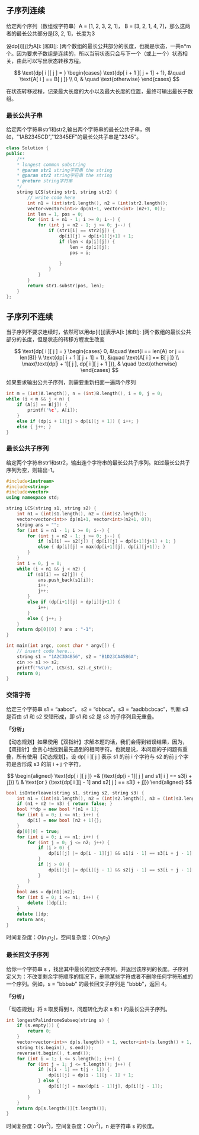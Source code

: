 ## 子序列连续
给定两个序列（数组或字符串）A = [1, 2, 3, 2, 1]， B = [3, 2, 1, 4, 7]，那么这两者的最长公共部分是[3, 2, 1]，长度为3

设dp[i][j]为A[i: ]和B[j: ]两个数组的最长公共部分的长度，也就是状态，一共n*m个。因为要求子数组是连续的，所以当前状态只会与下一个（或上一个）状态相关，由此可以写出状态转移方程。

$$
\text{dp[ i ][ j ] = }
\begin{cases}
\text{dp[ i + 1 ][ j + 1] + 1}, &\quad \text{A[ i ] == B[ j ]} \\
0, & \quad \text{otherwise}
\end{cases}
$$

在状态转移过程，记录最大长度的大小以及最大长度的位置，最终可输出最长子数组。

### 最长公共子串
给定两个字符串str1和str2,输出两个字符串的最长公共子串，例如，"1AB2345CD","12345EF"的最长公共子串是"2345"。

```cpp
class Solution {
public:
    /**
    * longest common substring
    * @param str1 string字符串 the string
    * @param str2 string字符串 the string
    * @return string字符串
    */
    string LCS(string str1, string str2) {
        // write code here
        int n1 = (int)str1.length(), n2 = (int)str2.length();
        vector<vector<int>> dp(n1+1, vector<int> (n2+1, 0));
        int len = 1, pos = 0;
        for (int i = n1 - 1; i >= 0; i--) {
            for (int j = n2 - 1; j >= 0; j--) {
                if (str1[i] == str2[j]) {
                    dp[i][j] = dp[i+1][j+1] + 1;
                    if (len < dp[i][j]) {
                        len = dp[i][j];
                        pos = i;
                        
                    }
                }
            }
        }
        return str1.substr(pos, len);
    }
};
```


## 子序列不连续
当子序列不要求连续时，依然可以用dp[i][j]表示A[i: ]和B[j: ]两个数组的最长公共部分的长度，但是状态的转移方程发生改变

$$
\text{dp[ i ][ j ] = }
\begin{cases}
0, &\quad \text{i == len(A) or j == len(B)} \\
\text{dp[ i + 1 ][ j + 1] + 1}, &\quad \text{A[ i ] == B[ j ]} \\
\max(\text{dp[i + 1][ j ], dp[ i ][ j + 1 ]}), & \quad \text{otherwise}
\end{cases}
$$

如果要求输出公共子序列，则需要重新扫面一遍两个序列

```cpp
int m = (int)A.length(), n = (int)B.length(), i = 0, j = 0;
while (i < m && j < n) {
    if (A[i] == B[j]) {
        printf('%c', A[i]);
    }
    else if (dp[i + 1][j] > dp[i][j + 1]) { i++; }
    else { j++; }
}
```

### 最长公共子序列
给定两个字符串str1和str2，输出连个字符串的最长公共子序列。如过最长公共子序列为空，则输出-1。

```cpp
#include<iostream>
#include<string>
#include<vector>
using namespace std;

string LCS(string s1, string s2) {
    int n1 = (int)s1.length(), n2 = (int)s2.length();
    vector<vector<int>> dp(n1+1, vector<int>(n2+1, 0));
    string ans = "";
    for (int i = n1 - 1; i >= 0; i--) {
        for (int j = n2 - 1; j >= 0; j--) {
            if (s1[i] == s2[j]) { dp[i][j] = dp[i+1][j+1] + 1; }
            else { dp[i][j] = max(dp[i+1][j], dp[i][j+1]); }
        }
    }
    int i = 0, j = 0;
    while (i < n1 && j < n2) {
        if (s1[i] == s2[j]) {
            ans.push_back(s1[i]);
            i++;
            j++;
        }
        else if (dp[i+1][j] > dp[i][j+1]) {
            i++;
        }
        else { j++; }
    }
    return dp[0][0] ? ans : "-1";
}

int main(int argc, const char * argv[]) {
    // insert code here...
    string s1 = "1A2C3D4B56", s2 = "B1D23CA45B6A";
    cin >> s1 >> s2;
    printf("%s\n", LCS(s1, s2).c_str());
    return 0;
}
```

### 交错字符
给定三个字符串 s1 = “aabcc”， s2 = “dbbca”。s3 = “aadbbcbcac”，判断 s3 是否由 s1 和 s2 交错形成，即 s1 和 s2 是 s3 的子序列且无重叠。

**「分析」**

【动态规划】如果使用【双指针】求解本题的话，我们会得到错误结果，因为，【双指针】会贪心地找到最先遇到的相同字符。也就是说，本问题的子问题有重叠，所有使用【动态规划】。设 dp[ i ][ j ] 表示 s1 的前 i 个字符与 s2 的前 j 个字符是否形成 s3 的前 i + j 个字符。

$$
\begin{aligned}
\text{dp[ i ][ j ]} =& (\text{dp[i - 1][ j ] and s1[ i ] == s3[i + j]}) \\
& \text{or } (\text{dp[ i ][j - 1] and s2[ j ] == s3[i + j]})
\end{aligned}
$$

```cpp
bool isInterleave(string s1, string s2, string s3) {
    int n1 = (int)s1.length(), n2 = (int)s2.length(), n3 = (int)s3.length();
    if (n1 + n2 != n3) { return false; }
    bool **dp = new bool *[n1 + 1];
    for (int i = 0; i <= n1; i++) {
        dp[i] = new bool [n2 + 1]{};
    }
    dp[0][0] = true;
    for (int i = 0; i <= n1; i++) {
        for (int j = 0; j <= n2; j++) {
            if (i > 0) {
                dp[i][j] |= dp[i - 1][j] && s1[i - 1] == s3[i + j - 1];
            }
            if (j > 0) {
                dp[i][j] |= dp[i][j - 1] && s2[j - 1] == s3[i + j - 1];
            }
        }
    }
    bool ans = dp[n1][n2];
    for (int i = 0; i <= n1; i++) {
        delete []dp[i];
    }
    delete []dp;
    return ans;
}
```
时间复杂度：$O(n_{1} n_{2})$，空间复杂度：$O(n_{1} n_{2})$

### 最长回文子序列
给你一个字符串 s ，找出其中最长的回文子序列，并返回该序列的长度。子序列定义为：不改变剩余字符顺序的情况下，删除某些字符或者不删除任何字符形成的一个序列。例如，s = "bbbab" 的最长回文子序列是 "bbbb"，返回 4。

**「分析」**

「动态规划」将 s 取反得到 t，问题转化为求 s 和 t 的最长公共子序列。

```cpp
int longestPalindromeSubseq(string s) {
    if (s.empty()) {
        return 0;
    }
    vector<vector<int>> dp(s.length() + 1, vector<int>(s.length() + 1, 0));
    string t(s.begin(), s.end());
    reverse(t.begin(), t.end());
    for (int i = 1; i <= s.length(); i++) {
        for (int j = 1; j <= t.length(); j++) {
            if (s[i - 1] == t[j - 1]) {
                dp[i][j] = dp[i - 1][j - 1] + 1;
            } else {
                dp[i][j] = max(dp[i - 1][j], dp[i][j - 1]);
            }
        }
    }
    return dp[s.length()][t.length()];
}
```
时间复杂度：$O(n^{2})$，空间复杂度：$O(n^{2})$，n 是字符串 s 的长度。
